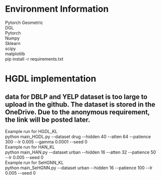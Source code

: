 # Environment Information
Pytorch Geometric <br />
DGL<br />
Pytorch<br />
Numpy<br />
Sklearn<br />
scipy<br />
matplotlib<br />
pip install -r requirements.txt
# HGDL implementation

## data for DBLP and YELP dataset is too large to upload in the github. The dataset is stored in the OneDrive. Due to the anonymous requirement, the link will be posted later.


Example run for HGDL_KL<br />
python main_HGDL.py --dataset drug --hidden 40 --atten 64 --patience 300 --lr 0.005 --gamma 0.0001 --seed 0 <br />
Example run for HAN_KL<br />
python main_HAN.py --dataset urban --hidden 16 --atten 32 --patience 50 --lr 0.005 --seed 0 <br />
Example run for SeHGNN_KL<br />
 python main_SeHGNN.py --dataset urban --hidden 16 --patience 100 --lr 0.005 --seed 0 <br />

